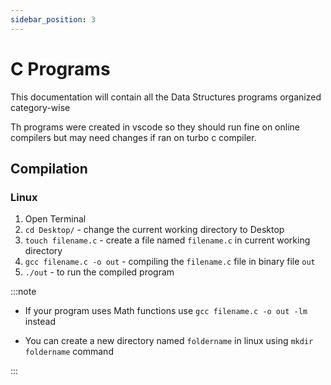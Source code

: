 ```yaml
---
sidebar_position: 3
---
```


# C Programs

This documentation will contain all the Data Structures programs organized category-wise

Th programs were created in vscode so they should run fine on online compilers but may need changes if ran on turbo c compiler.

## Compilation

### Linux

1. Open Terminal
2. `cd Desktop/` - change the current working directory to Desktop
3. `touch filename.c` - create a file named `filename.c` in current working directory
4. `gcc filename.c -o out` - compiling the `filename.c` file in binary file `out`
5. `./out` - to run the compiled program

:::note

- If your program uses Math functions use `gcc filename.c -o out -lm` instead

- You can create a new directory named `foldername` in linux using `mkdir foldername` command

:::
